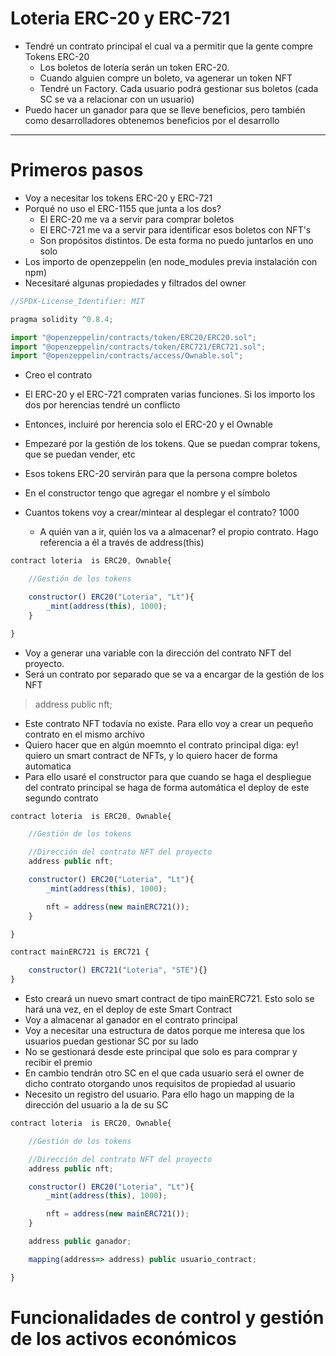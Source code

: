 # Loteria ERC-20 y ERC-721
- Tendré un contrato principal el cual va a permitir que la gente compre Tokens ERC-20
    - Los boletos de lotería serán un token ERC-20.
    - Cuando alguien compre un boleto, va agenerar un token NFT
    - Tendré un Factory. Cada usuario podrá gestionar sus boletos (cada SC se va a relacionar con un usuario)
- Puedo hacer un ganador para que se lleve beneficios, pero también como desarrolladores obtenemos beneficios por el desarrollo

----

# Primeros pasos

- Voy a necesitar los tokens ERC-20 y ERC-721
- Porqué no uso el ERC-1155 que junta a los dos?
    - El ERC-20 me va a servir para comprar boletos
    - El ERC-721 me va a servir para identificar esos boletos con NFT's
    - Son propósitos distintos. De esta forma no puedo juntarlos en uno solo
- Los importo de openzeppelin (en node_modules previa instalación con npm)
- Necesitaré algunas propiedades y filtrados del owner

~~~js
//SPDX-License_Identifier: MIT

pragma solidity ^0.8.4;

import "@openzeppelin/contracts/token/ERC20/ERC20.sol";
import "@openzeppelin/contracts/token/ERC721/ERC721.sol";
import "@openzeppelin/contracts/access/Ownable.sol";
~~~

- Creo el contrato
- El ERC-20 y el ERC-721 compraten varias funciones. Si los importo los dos por herencias tendré un conflicto
- Entonces, incluiré por herencia solo el ERC-20 y el Ownable
- Empezaré por la gestión de los tokens. Que se puedan comprar tokens, que se puedan vender, etc
- Esos tokens ERC-20 servirán para que la persona compre boletos

- En el constructor tengo que agregar el nombre y el símbolo
- Cuantos tokens voy a crear/mintear al desplegar el contrato? 1000
    - A quién van a ir, quién los va a almacenar? el propio contrato. Hago referencia a él a través de address(this)
~~~js
contract loteria  is ERC20, Ownable{

    //Gestión de los tokens

    constructor() ERC20("Loteria", "Lt"){
        _mint(address(this), 1000);
    }

}
~~~
- Voy a generar una variable con la dirección del contrato NFT del proyecto.
- Será un contrato por separado que se va a encargar de la gestión de los NFT

> address public nft;

- Este contrato NFT todavía no existe. Para ello voy a crear un pequeño contrato en el mismo archivo
- Quiero hacer que en algún moemnto el contrato principal diga: ey! quiero un smart contract de NFTs, y lo quiero hacer de forma automatica
- Para ello usaré el constructor para que cuando se haga el despliegue del contrato principal se haga de forma automática el deploy de este segundo contrato

~~~js
contract loteria  is ERC20, Ownable{

    //Gestión de los tokens

    //Dirección del contrato NFT del proyecto
    address public nft;

    constructor() ERC20("Loteria", "Lt"){
        _mint(address(this), 1000);

        nft = address(new mainERC721());
    }

}

contract mainERC721 is ERC721 {

    constructor() ERC721("Loteria", "STE"){}
}
~~~

- Esto creará un nuevo smart contract de tipo mainERC721. Esto solo se hará una vez, en el deploy de este Smart Contract
- Voy a almacenar al ganador en el contrato principal
- Voy a necesitar una estructura de datos porque me interesa que los usuarios puedan gestionar SC por su lado
- No se gestionará desde este principal que solo es para comprar y recibir el premio
- En cambio tendrán otro SC en el que cada usuario será el owner de dicho contrato otorgando unos requisitos de propiedad al usuario
- Necesito un registro del usuario. Para ello hago un mapping de la dirección del usuario a la de su SC

~~~js
contract loteria  is ERC20, Ownable{

    //Gestión de los tokens

    //Dirección del contrato NFT del proyecto
    address public nft;

    constructor() ERC20("Loteria", "Lt"){
        _mint(address(this), 1000);

        nft = address(new mainERC721());
    }

    address public ganador;

    mapping(address=> address) public usuario_contract; 

}
~~~

# Funcionalidades de control y gestión de los activos económicos



